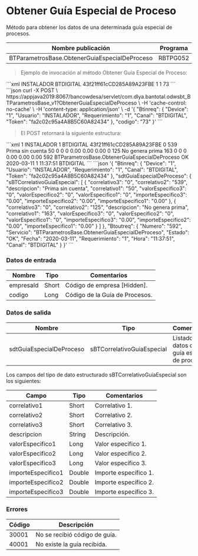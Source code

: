 # Obtener Guía Especial de Proceso 

Método para obtener los datos de una determinada guía especial de procesos. 

Nombre publicación | Programa | Global/País 
--------- | ----------- | ----------- 
BTParametrosBase.ObtenerGuiaEspecialDeProceso | RBTPG052 | Institucional 

> Ejemplo de invocación al método Obtener Guía Especial de Proceso: 

<code-group> 
<code-block title="XML" active> 
```xml 
<soapenv:Envelope xmlns:soapenv="http://schemas.xmlsoap.org/soap/envelope/" xmlns:bts="http://uy.com.dlya.bantotal/BTSOA/"> 
   <soapenv:Header/> 
   <soapenv:Body> 
      <bts:BTParametrosBase.ObtenerGuiaEspecialDeProceso> 
         <bts:Btinreq> 
            <bts:Usuario>INSTALADOR</bts:Usuario> 
            <bts:Canal>BTDIGITAL</bts:Canal> 
            <bts:Token>43f21ff61cCD285A89A23FBE</bts:Token> 
            <bts:Requerimiento>1</bts:Requerimiento> 
            <bts:Device>1</bts:Device> 
         </bts:Btinreq> 
         <bts:codigo>73</bts:codigo> 
      </bts:BTParametrosBase.ObtenerGuiaEspecialDeProceso> 
   </soapenv:Body> 
</soapenv:Envelope> 
``` 
</code-block> 

<code-block title="JSON"> 
```json 
curl -X POST \ 
https://appjava2019:8067/bancowdesa/servlet/com.dlya.bantotal.odwsbt_BTParametrosBase_v1?ObtenerGuiaEspecialDeProceso \ 
-H 'cache-control: no-cache' \ 
-H 'content-type: application/json' \ 
-d '{ 
	"Btinreq": { 
		"Device": "1", 
		"Usuario": "INSTALADOR", 
		"Requerimiento": "1", 
		"Canal": "BTDIGITAL", 
		"Token": "fa2c02c95a4A8B5C60A82434" 
	}, 
	"codigo": "73" 
}' 
``` 
</code-block> 
</code-group> 

> El POST retornará la siguiente estructura: 

<code-group> 
<code-block title="XML" active> 
```xml 
<SOAP-ENV:Envelope xmlns:SOAP-ENV="http://schemas.xmlsoap.org/soap/envelope/" xmlns:xsd="http://www.w3.org/2001/XMLSchema" xmlns:SOAP-ENC="http://schemas.xmlsoap.org/soap/encoding/" xmlns:xsi="http://www.w3.org/2001/XMLSchema-instance"> 
   <SOAP-ENV:Body> 
      <BTParametrosBase.ObtenerGuiaEspecialDeProcesoResponse xmlns="http://uy.com.dlya.bantotal/BTSOA/"> 
         <Btinreq> 
            <Device>1</Device> 
            <Usuario>INSTALADOR</Usuario> 
            <Requerimiento>1</Requerimiento> 
            <Canal>BTDIGITAL</Canal> 
            <Token>43f21ff61cCD285A89A23FBE</Token> 
         </Btinreq> 
         <sdtGuiaEspecialDeProceso> 
            <sBTCorrelativoGuiaEspecial> 
               <correlativo3>0</correlativo3> 
               <correlativo2>539</correlativo2> 
               <descripcion>Prima sin cuenta</descripcion> 
               <correlativo1>50</correlativo1> 
               <valorEspecifico3>0</valorEspecifico3> 
               <valorEspecifico2>0</valorEspecifico2> 
               <valorEspecifico1>0</valorEspecifico1> 
               <importeEspecifico3>0.00</importeEspecifico3> 
               <importeEspecifico2>0.00</importeEspecifico2> 
               <importeEspecifico1>0.00</importeEspecifico1> 
            </sBTCorrelativoGuiaEspecial> 
            <sBTCorrelativoGuiaEspecial> 
               <correlativo3>0</correlativo3> 
               <correlativo2>125</correlativo2> 
               <descripcion>No genera prima</descripcion> 
               <correlativo1>163</correlativo1> 
               <valorEspecifico3>0</valorEspecifico3> 
               <valorEspecifico2>0</valorEspecifico2> 
               <valorEspecifico1>0</valorEspecifico1> 
               <importeEspecifico3>0.00</importeEspecifico3> 
               <importeEspecifico2>0.00</importeEspecifico2> 
               <importeEspecifico1>0.00</importeEspecifico1> 
            </sBTCorrelativoGuiaEspecial> 
         </sdtGuiaEspecialDeProceso> 
         <Erroresnegocio></Erroresnegocio> 
         <Btoutreq> 
            <Numero>592</Numero> 
            <Servicio>BTParametrosBase.ObtenerGuiaEspecialDeProceso</Servicio> 
            <Estado>OK</Estado> 
            <Fecha>2020-03-11</Fecha> 
            <Requerimiento>1</Requerimiento> 
            <Hora>11:37:51</Hora> 
            <Canal>BTDIGITAL</Canal> 
         </Btoutreq> 
      </BTParametrosBase.ObtenerGuiaEspecialDeProcesoResponse> 
   </SOAP-ENV:Body> 
</SOAP-ENV:Envelope> 
``` 
</code-block> 

<code-block title="JSON"> 
```json 
'{ 
	"Btinreq": { 
		"Device": "1", 
		"Usuario": "INSTALADOR", 
		"Requerimiento": "1", 
		"Canal": "BTDIGITAL", 
		"Token": "fa2c02c95a4A8B5C60A82434" 
	}, 
	"sdtGuiaEspecialDeProceso": { 
	  "sBTCorrelativoGuiaEspecial": [ 
		{ 
		  "correlativo3": "0", 
		  "correlativo2": "539", 
		  "descripcion": "Prima sin cuenta", 
		  "correlativo1": "50", 
		  "valorEspecifico3": "0", 
		  "valorEspecifico2": "0", 
		  "valorEspecifico1": "0", 
		  "importeEspecifico3": "0.00", 
		  "importeEspecifico2": "0.00", 
		  "importeEspecifico1": "0.00" 
		}, 
		{ 
		  "correlativo3": "0", 
		  "correlativo2": "125", 
		  "descripcion": "No genera prima", 
		  "correlativo1": "163", 
		  "valorEspecifico3": "0", 
		  "valorEspecifico2": "0", 
		  "valorEspecifico1": "0", 
		  "importeEspecifico3": "0.00", 
		  "importeEspecifico2": "0.00", 
		  "importeEspecifico1": "0.00" 
		} 
	  ] 
	}, 
	"Btoutreq": { 
		"Numero": "592", 
		"Servicio": "BTParametrosBase.ObtenerGuiaEspecialDeProceso", 
		"Estado": "OK", 
		"Fecha": "2020-03-11", 
		"Requerimiento": "1", 
		"Hora": "11:37:51", 
		"Canal": "BTDIGITAL" 
	} 
}' 
``` 
</code-block> 
</code-group> 

### Datos de entrada 

Nombre | Tipo | Comentarios 
--------- | ----------- | ----------- 
empresaId | Short | Código de empresa [Hidden]. 
codigo | Long | Código de la Guía de Procesos. 

### Datos de salida 

Nombre | Tipo | Comentarios 
--------- | ----------- | ----------- 
sdtGuiaEspecialDeProceso | sBTCorrelativoGuiaEspecial | Listado de datos de la guía especial de proceso. 

Los campos del tipo de dato estructurado sBTCorrelativoGuiaEspecial son los siguientes: 

Campo | Tipo | Comentarios 
--------- | ----------- | ----------- 
correlativo1 | Short | Correlativo 1. 
correlativo2 | Short | Correlativo 2. 
correlativo3 | Short | Correlativo 3. 
descripcion | String | Descripción. 
valorEspecifico1 | Long | Valor específico 1. 
valorEspecifico2 | Long | Valor específico 2. 
valorEspecifico3 | Long | Valor específico 3. 
importeEspecifico1 | Double | Importe específico 1. 
importeEspecifico2 | Double | Importe específico 2. 
importeEspecifico3 | Double | Importe específico 3. 

### Errores 

Código | Descripción 
--------- | ----------- 
30001 | No se recibió código de guía. 
40001 | No existe la guía recibida. 

 
